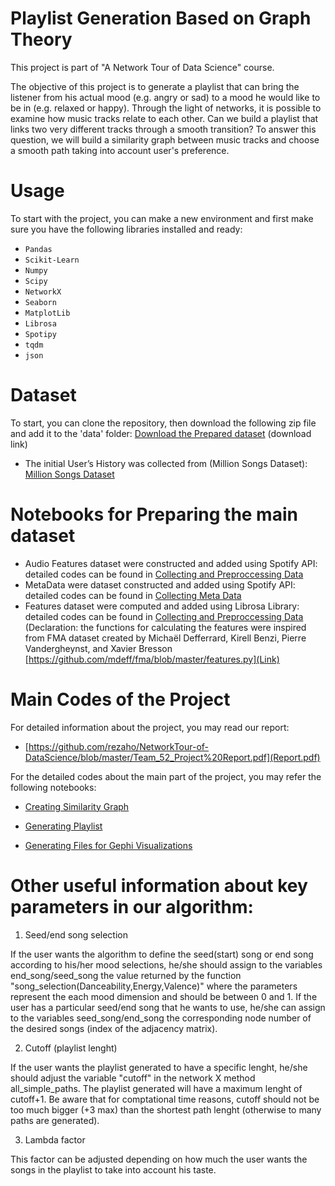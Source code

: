# Playlist Generation Based on Graph Theory

This project is part of "A Network Tour of Data Science" course.

The objective of this project is to generate a playlist that can bring the listener from his actual mood (e.g. angry or sad) to a mood he would like to be in (e.g. relaxed or happy). Through the light of networks, it is possible to examine how music tracks relate to each other. Can we build a playlist that links two very different tracks through a smooth transition? To answer this question, we will build a similarity graph between music tracks and choose a smooth path taking into account user's preference.

# Usage
To start with the project, you can make a new environment and first make sure you have the following libraries installed and ready:

- `Pandas`
- `Scikit-Learn`
- `Numpy`
- `Scipy`
- `NetworkX`
- `Seaborn`
- `MatplotLib`
- `Librosa`
- `Spotipy`
- `tqdm`
- `json`

# Dataset
To start, you can clone the repository, then download the following zip file and add it to the 'data' folder:
[Download the Prepared dataset](https://goo.gl/ixQiBE) (download link)


- The initial User’s History was collected from (Million Songs Dataset): [Million Songs Dataset](https://labrosa.ee.columbia.edu/millionsong/tasteprofile)


# Notebooks for Preparing the main dataset

- Audio Features dataset were constructed and added using Spotify API: detailed codes can be found in [Collecting and Preproccessing Data](https://github.com/rezaho/NetworkTour-of-DataScience/blob/master/Collecting_and_Preproccessing_Data.ipynb)
- MetaData were dataset constructed and added using Spotify API: detailed codes can be found in [Collecting Meta Data](https://github.com/rezaho/NetworkTour-of-DataScience/blob/master/Collecting_Meta_Data.ipynb)
- Features dataset were computed and added using Librosa Library: detailed codes can be found in [Collecting and Preproccessing Data](https://github.com/rezaho/NetworkTour-of-DataScience/blob/master/Collecting_and_Preproccessing_Data.ipynb) (Declaration: the functions for calculating the features were inspired from FMA dataset created by Michaël Defferrard, Kirell Benzi, Pierre Vandergheynst, and Xavier Bresson [https://github.com/mdeff/fma/blob/master/features.py](Link)

# Main Codes of the Project
For detailed information about the project, you may read our report:
- [https://github.com/rezaho/NetworkTour-of-DataScience/blob/master/Team_52_Project%20Report.pdf](Report.pdf)

For the detailed codes about the main part of the project, you may refer the following notebooks:
 - [Creating Similarity Graph](https://github.com/rezaho/NetworkTour-of-DataScience/blob/master/Creating_Similarity_Networks.ipynb)

 - [Generating Playlist](https://github.com/rezaho/NetworkTour-of-DataScience/blob/master/Generating_Playlists.ipynb)

 - [Generating Files for Gephi Visualizations](https://github.com/rezaho/NetworkTour-of-DataScience/blob/master/Creating_files_for_Gephi.ipynb)
 
# Other useful information about key parameters in our algorithm:
1. Seed/end song selection

If the user wants the algorithm to define the seed(start) song or end song according to his/her mood selections, he/she should assign to the variables end_song/seed_song the value returned by the function "song_selection(Danceability,Energy,Valence)" where the parameters represent the each mood dimension and should be between 0 and 1. 
If the user has a particular seed/end song that he wants to use, he/she can assign to the variables seed_song/end_song the corresponding node number of the desired songs (index of the adjacency matrix). 

2. Cutoff (playlist lenght)

If the user wants the playlist generated to have a specific lenght, he/she should adjust the variable "cutoff" in the network X method all_simple_paths. The playlist generated will have a maximum lenght of cutoff+1. Be aware that for comptational time reasons, cutoff should not be too much bigger (+3 max) than the shortest path lenght (otherwise to many paths are generated). 

3. Lambda factor

This factor can be adjusted depending on how much the user wants the songs in the playlist to take into account his taste. 


